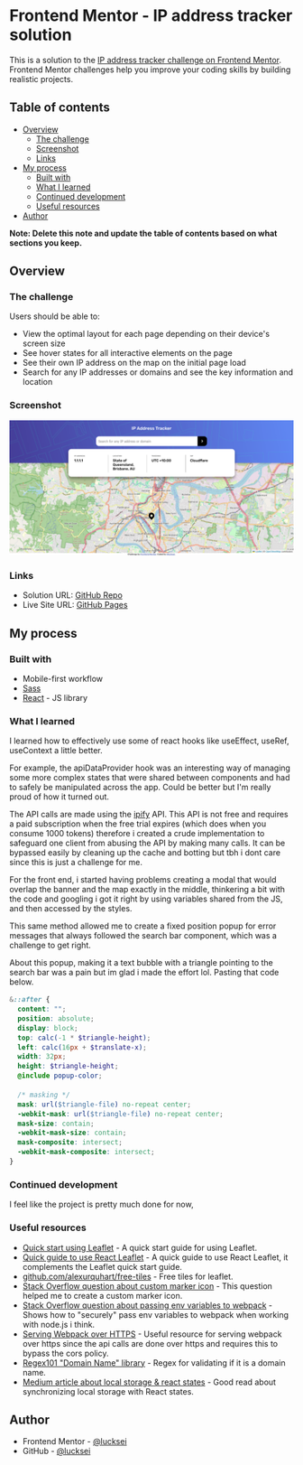# Frontend Mentor - IP address tracker solution

This is a solution to the [IP address tracker challenge on Frontend Mentor](https://www.frontendmentor.io/challenges/ip-address-tracker-I8-0yYAH0). Frontend Mentor challenges help you improve your coding skills by building realistic projects.

## Table of contents

- [Overview](#overview)
  - [The challenge](#the-challenge)
  - [Screenshot](#screenshot)
  - [Links](#links)
- [My process](#my-process)
  - [Built with](#built-with)
  - [What I learned](#what-i-learned)
  - [Continued development](#continued-development)
  - [Useful resources](#useful-resources)
- [Author](#author)

**Note: Delete this note and update the table of contents based on what sections you keep.**

## Overview

### The challenge

Users should be able to:

- View the optimal layout for each page depending on their device's screen size
- See hover states for all interactive elements on the page
- See their own IP address on the map on the initial page load
- Search for any IP addresses or domains and see the key information and location

### Screenshot

![](./screenshot.png)

### Links

- Solution URL: [GitHub Repo](https://github.com/lucksei/front-end-mentor-ip-address-tracker)
- Live Site URL: [GitHub Pages](https://lucksei.github.io/front-end-mentor-ip-address-tracker/)

## My process

### Built with

- Mobile-first workflow
- [Sass](https://sass-lang.com/)
- [React](https://reactjs.org/) - JS library

### What I learned

I learned how to effectively use some of react hooks like useEffect, useRef, useContext a little better.

For example, the apiDataProvider hook was an interesting way of managing some more complex states that were shared between components and had to safely be manipulated across the app. Could be better but I'm really proud of how it turned out.

The API calls are made using the [ipify](https://www.ipify.org/) API. This API is not free and requires a paid subscription when the free trial expires (which does when you consume 1000 tokens) therefore i created a crude implementation to safeguard one client from abusing the API by making many calls. It can be bypassed easily by cleaning up the cache and botting but tbh i dont care since this is just a challenge for me.

For the front end, i started having problems creating a modal that would overlap the banner and the map exactly in the middle, thinkering a bit with the code and googling i got it right by using variables shared from the JS, and then accessed by the styles.

This same method allowed me to create a fixed position popup for error messages that always followed the search bar component, which was a challenge to get right.

About this popup, making it a text bubble with a triangle pointing to the search bar was a pain but im glad i made the effort lol. Pasting that code below.

```scss
&::after {
  content: "";
  position: absolute;
  display: block;
  top: calc(-1 * $triangle-height);
  left: calc(16px + $translate-x);
  width: 32px;
  height: $triangle-height;
  @include popup-color;

  /* masking */
  mask: url($triangle-file) no-repeat center;
  -webkit-mask: url($triangle-file) no-repeat center;
  mask-size: contain;
  -webkit-mask-size: contain;
  mask-composite: intersect;
  -webkit-mask-composite: intersect;
}
```

### Continued development

I feel like the project is pretty much done for now,

### Useful resources

- [Quick start using Leaflet](https://leafletjs.com/examples/quick-start/) - A quick start guide for using Leaflet.
- [Quick guide to use React Leaflet](https://react-leaflet.js.org/docs/start-setup/) - A quick guide to use React Leaflet, it complements the Leaflet quick start guide.
- [github.com/alexurquhart/free-tiles](https://github.com/alexurquhart/free-tiles/blob/master/tiles.json) - Free tiles for leaflet.
- [Stack Overflow question about custom marker icon](https://stackoverflow.com/questions/47723812/custom-marker-icon-with-react-leaflet) - This question helped me to create a custom marker icon.
- [Stack Overflow question about passing env variables to webpack](https://stackoverflow.com/questions/46224986/how-to-pass-env-file-variables-to-webpack-config) - Shows how to "securely" pass env variables to webpack when working with node.js i think.
- [Serving Webpack over HTTPS](https://webpack.js.org/configuration/dev-server/#devserver-https) - Useful resource for serving webpack over https since the api calls are done over https and requires this to bypass the cors policy.
- [Regex101 "Domain Name" library](https://regex101.com/library/SEg6KL) - Regex for validating if it is a domain name.
- [Medium article about local storage & react states](https://cgarethc.medium.com/syncing-browser-local-storage-with-react-state-and-the-browser-url-in-a-spa-cd97adb10edc) - Good read about synchronizing local storage with React states.

## Author

- Frontend Mentor - [@lucksei](https://www.frontendmentor.io/profile/lucksei)
- GitHub - [@lucksei](https://github.com/lucksei)
